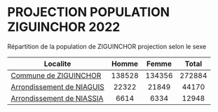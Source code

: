# PROJECTION POPULATION ZIGUINCHOR 2022
	
Répartition de la population de ZIGUINCHOR projection selon le sexe
	
| Localite  | Homme | Femme | Total |
| --------- |:-----:|:-----:|:-----:|
| [Commune de ZIGUINCHOR](ZIGUINCHOR) | 138528 | 134356 | 272884 |
| [Arrondissement de NIAGUIS](NIAGUIS) | 22322 | 21849 | 44170 |
| [Arrondissement de NIASSIA](NIASSIA) | 6614 | 6334 | 12948 |
